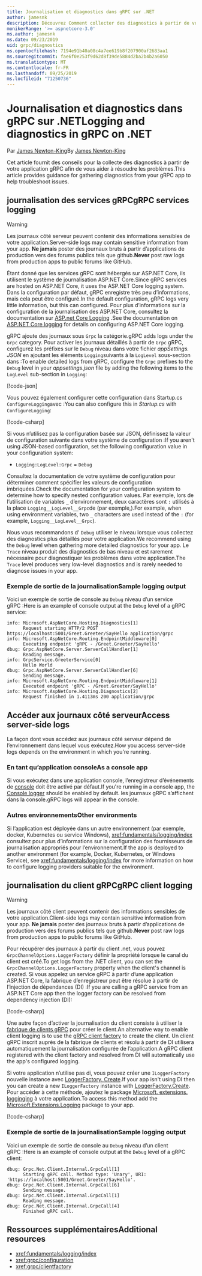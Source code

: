 ```yaml
---
title: Journalisation et diagnostics dans gRPC sur .NET
author: jamesnk
description: Découvrez Comment collecter des diagnostics à partir de votre application gRPC sur .NET.
monikerRange: '>= aspnetcore-3.0'
ms.author: jamesnk
ms.date: 09/23/2019
uid: grpc/diagnostics
ms.openlocfilehash: 7194e91b40a08c4a7ee619b8f207900af2683aa1
ms.sourcegitcommit: fae6f0e253f9d62d8f39de5884d2ba2b4b2a6050
ms.translationtype: MT
ms.contentlocale: fr-FR
ms.lasthandoff: 09/25/2019
ms.locfileid: "71250736"
---
```

# <a name="logging-and-diagnostics-in-grpc-on-net"></a><span data-ttu-id="66911-103">Journalisation et diagnostics dans gRPC sur .NET</span><span class="sxs-lookup"><span data-stu-id="66911-103">Logging and diagnostics in gRPC on .NET</span></span>

<span data-ttu-id="66911-104">Par [James Newton-King](https://twitter.com/jamesnk)</span><span class="sxs-lookup"><span data-stu-id="66911-104">By [James Newton-King](https://twitter.com/jamesnk)</span></span>

<span data-ttu-id="66911-105">Cet article fournit des conseils pour la collecte des diagnostics à partir de votre application gRPC afin de vous aider à résoudre les problèmes.</span><span class="sxs-lookup"><span data-stu-id="66911-105">This article provides guidance for gathering diagnostics from your gRPC app to help troubleshoot issues.</span></span>

## <a name="grpc-services-logging"></a><span data-ttu-id="66911-106">journalisation des services gRPC</span><span class="sxs-lookup"><span data-stu-id="66911-106">gRPC services logging</span></span>

> [!WARNING]
> <span data-ttu-id="66911-107">Les journaux côté serveur peuvent contenir des informations sensibles de votre application.</span><span class="sxs-lookup"><span data-stu-id="66911-107">Server-side logs may contain sensitive information from your app.</span></span> <span data-ttu-id="66911-108">**Ne jamais** poster des journaux bruts à partir d’applications de production vers des forums publics tels que github.</span><span class="sxs-lookup"><span data-stu-id="66911-108">**Never** post raw logs from production apps to public forums like GitHub.</span></span>

<span data-ttu-id="66911-109">Étant donné que les services gRPC sont hébergés sur ASP.NET Core, ils utilisent le système de journalisation ASP.NET Core.</span><span class="sxs-lookup"><span data-stu-id="66911-109">Since gRPC services are hosted on ASP.NET Core, it uses the ASP.NET Core logging system.</span></span> <span data-ttu-id="66911-110">Dans la configuration par défaut, gRPC enregistre très peu d’informations, mais cela peut être configuré.</span><span class="sxs-lookup"><span data-stu-id="66911-110">In the default configuration, gRPC logs very little information, but this can configured.</span></span> <span data-ttu-id="66911-111">Pour plus d’informations sur la configuration de la journalisation des ASP.NET Core, consultez la documentation sur [ASP.net Core Logging](xref:fundamentals/logging/index#configuration) .</span><span class="sxs-lookup"><span data-stu-id="66911-111">See the documentation on [ASP.NET Core logging](xref:fundamentals/logging/index#configuration) for details on configuring ASP.NET Core logging.</span></span>

<span data-ttu-id="66911-112">gRPC ajoute des journaux sous `Grpc` la catégorie.</span><span class="sxs-lookup"><span data-stu-id="66911-112">gRPC adds logs under the `Grpc` category.</span></span> <span data-ttu-id="66911-113">Pour activer les journaux détaillés à partir de `Grpc` gRPC, configurez les préfixes sur le `Debug` niveau dans votre fichier *appSettings. JSON* en ajoutant les éléments `Logging`suivants à la `LogLevel` sous-section dans :</span><span class="sxs-lookup"><span data-stu-id="66911-113">To enable detailed logs from gRPC, configure the `Grpc` prefixes to the `Debug` level in your *appsettings.json* file by adding the following items to the `LogLevel` sub-section in `Logging`:</span></span>

[!code-json[](diagnostics/sample/logging-config.json?highlight=7)]

<span data-ttu-id="66911-114">Vous pouvez également configurer cette configuration dans Startup.cs `ConfigureLogging`avec :</span><span class="sxs-lookup"><span data-stu-id="66911-114">You can also configure this in *Startup.cs* with `ConfigureLogging`:</span></span>

[!code-csharp[](diagnostics/sample/logging-config-code.cs?highlight=5)]

<span data-ttu-id="66911-115">Si vous n’utilisez pas la configuration basée sur JSON, définissez la valeur de configuration suivante dans votre système de configuration :</span><span class="sxs-lookup"><span data-stu-id="66911-115">If you aren't using JSON-based configuration, set the following configuration value in your configuration system:</span></span>

* `Logging:LogLevel:Grpc` = `Debug`

<span data-ttu-id="66911-116">Consultez la documentation de votre système de configuration pour déterminer comment spécifier les valeurs de configuration imbriquées.</span><span class="sxs-lookup"><span data-stu-id="66911-116">Check the documentation for your configuration system to determine how to specify nested configuration values.</span></span> <span data-ttu-id="66911-117">Par exemple, lors de l’utilisation de variables `_` d’environnement, deux caractères sont `:` utilisés à la place `Logging__LogLevel__Grpc`de (par exemple,).</span><span class="sxs-lookup"><span data-stu-id="66911-117">For example, when using environment variables, two `_` characters are used instead of the `:` (for example, `Logging__LogLevel__Grpc`).</span></span>

<span data-ttu-id="66911-118">Nous vous recommandons d' `Debug` utiliser le niveau lorsque vous collectez des diagnostics plus détaillés pour votre application.</span><span class="sxs-lookup"><span data-stu-id="66911-118">We recommend using the `Debug` level when gathering more detailed diagnostics for your app.</span></span> <span data-ttu-id="66911-119">Le `Trace` niveau produit des diagnostics de bas niveau et est rarement nécessaire pour diagnostiquer les problèmes dans votre application.</span><span class="sxs-lookup"><span data-stu-id="66911-119">The `Trace` level produces very low-level diagnostics and is rarely needed to diagnose issues in your app.</span></span>

### <a name="sample-logging-output"></a><span data-ttu-id="66911-120">Exemple de sortie de la journalisation</span><span class="sxs-lookup"><span data-stu-id="66911-120">Sample logging output</span></span>

<span data-ttu-id="66911-121">Voici un exemple de sortie de console au `Debug` niveau d’un service gRPC :</span><span class="sxs-lookup"><span data-stu-id="66911-121">Here is an example of console output at the `Debug` level of a gRPC service:</span></span>

```console
info: Microsoft.AspNetCore.Hosting.Diagnostics[1]
      Request starting HTTP/2 POST https://localhost:5001/Greet.Greeter/SayHello application/grpc
info: Microsoft.AspNetCore.Routing.EndpointMiddleware[0]
      Executing endpoint 'gRPC - /Greet.Greeter/SayHello'
dbug: Grpc.AspNetCore.Server.ServerCallHandler[1]
      Reading message.
info: GrpcService.GreeterService[0]
      Hello World
dbug: Grpc.AspNetCore.Server.ServerCallHandler[6]
      Sending message.
info: Microsoft.AspNetCore.Routing.EndpointMiddleware[1]
      Executed endpoint 'gRPC - /Greet.Greeter/SayHello'
info: Microsoft.AspNetCore.Hosting.Diagnostics[2]
      Request finished in 1.4113ms 200 application/grpc
```

## <a name="access-server-side-logs"></a><span data-ttu-id="66911-122">Accéder aux journaux côté serveur</span><span class="sxs-lookup"><span data-stu-id="66911-122">Access server-side logs</span></span>

<span data-ttu-id="66911-123">La façon dont vous accédez aux journaux côté serveur dépend de l’environnement dans lequel vous exécutez.</span><span class="sxs-lookup"><span data-stu-id="66911-123">How you access server-side logs depends on the environment in which you're running.</span></span>

### <a name="as-a-console-app"></a><span data-ttu-id="66911-124">En tant qu’application console</span><span class="sxs-lookup"><span data-stu-id="66911-124">As a console app</span></span>

<span data-ttu-id="66911-125">Si vous exécutez dans une application console, l’enregistreur d’événements de [console](xref:fundamentals/logging/index#console-provider) doit être activé par défaut.</span><span class="sxs-lookup"><span data-stu-id="66911-125">If you're running in a console app, the [Console logger](xref:fundamentals/logging/index#console-provider) should be enabled by default.</span></span> <span data-ttu-id="66911-126">les journaux gRPC s’affichent dans la console.</span><span class="sxs-lookup"><span data-stu-id="66911-126">gRPC logs will appear in the console.</span></span>

### <a name="other-environments"></a><span data-ttu-id="66911-127">Autres environnements</span><span class="sxs-lookup"><span data-stu-id="66911-127">Other environments</span></span>

<span data-ttu-id="66911-128">Si l’application est déployée dans un autre environnement (par exemple, docker, Kubernetes ou service Windows), <xref:fundamentals/logging/index> consultez pour plus d’informations sur la configuration des fournisseurs de journalisation appropriés pour l’environnement.</span><span class="sxs-lookup"><span data-stu-id="66911-128">If the app is deployed to another environment (for example, Docker, Kubernetes, or Windows Service), see <xref:fundamentals/logging/index> for more information on how to configure logging providers suitable for the environment.</span></span>

## <a name="grpc-client-logging"></a><span data-ttu-id="66911-129">journalisation du client gRPC</span><span class="sxs-lookup"><span data-stu-id="66911-129">gRPC client logging</span></span>

> [!WARNING]
> <span data-ttu-id="66911-130">Les journaux côté client peuvent contenir des informations sensibles de votre application.</span><span class="sxs-lookup"><span data-stu-id="66911-130">Client-side logs may contain sensitive information from your app.</span></span> <span data-ttu-id="66911-131">**Ne jamais** poster des journaux bruts à partir d’applications de production vers des forums publics tels que github.</span><span class="sxs-lookup"><span data-stu-id="66911-131">**Never** post raw logs from production apps to public forums like GitHub.</span></span>

<span data-ttu-id="66911-132">Pour récupérer des journaux à partir du client .net, vous pouvez `GrpcChannelOptions.LoggerFactory` définir la propriété lorsque le canal du client est créé.</span><span class="sxs-lookup"><span data-stu-id="66911-132">To get logs from the .NET client, you can set the `GrpcChannelOptions.LoggerFactory` property when the client's channel is created.</span></span> <span data-ttu-id="66911-133">Si vous appelez un service gRPC à partir d’une application ASP.NET Core, la fabrique d’enregistreur peut être résolue à partir de l’injection de dépendances (DI) :</span><span class="sxs-lookup"><span data-stu-id="66911-133">If you are calling a gRPC service from an ASP.NET Core app then the logger factory can be resolved from dependency injection (DI):</span></span>

[!code-csharp[](diagnostics/sample/net-client-dependency-injection.cs?highlight=7,16)]

<span data-ttu-id="66911-134">Une autre façon d’activer la journalisation du client consiste à utiliser la [fabrique de clients gRPC](xref:grpc/clientfactory) pour créer le client.</span><span class="sxs-lookup"><span data-stu-id="66911-134">An alternative way to enable client logging is to use the [gRPC client factory](xref:grpc/clientfactory) to create the client.</span></span> <span data-ttu-id="66911-135">Un client gRPC inscrit auprès de la fabrique de clients et résolu à partir de DI utilisera automatiquement la journalisation configurée de l’application.</span><span class="sxs-lookup"><span data-stu-id="66911-135">A gRPC client registered with the client factory and resolved from DI will automatically use the app's configured logging.</span></span>

<span data-ttu-id="66911-136">Si votre application n’utilise pas di, vous pouvez créer une `ILoggerFactory` nouvelle instance avec [LoggerFactory. Create](xref:Microsoft.Extensions.Logging.LoggerFactory.Create*).</span><span class="sxs-lookup"><span data-stu-id="66911-136">If your app isn't using DI then you can create a new `ILoggerFactory` instance with [LoggerFactory.Create](xref:Microsoft.Extensions.Logging.LoggerFactory.Create*).</span></span> <span data-ttu-id="66911-137">Pour accéder à cette méthode, ajoutez le package [Microsoft. extensions. logginging](https://www.nuget.org/packages/microsoft.extensions.logging/) à votre application.</span><span class="sxs-lookup"><span data-stu-id="66911-137">To access this method add the [Microsoft.Extensions.Logging](https://www.nuget.org/packages/microsoft.extensions.logging/) package to your app.</span></span>

[!code-csharp[](diagnostics/sample/net-client-loggerfactory-create.cs?highlight=1,8)]

### <a name="sample-logging-output"></a><span data-ttu-id="66911-138">Exemple de sortie de la journalisation</span><span class="sxs-lookup"><span data-stu-id="66911-138">Sample logging output</span></span>

<span data-ttu-id="66911-139">Voici un exemple de sortie de console au `Debug` niveau d’un client gRPC :</span><span class="sxs-lookup"><span data-stu-id="66911-139">Here is an example of console output at the `Debug` level of a gRPC client:</span></span>

```console
dbug: Grpc.Net.Client.Internal.GrpcCall[1]
      Starting gRPC call. Method type: 'Unary', URI: 'https://localhost:5001/Greet.Greeter/SayHello'.
dbug: Grpc.Net.Client.Internal.GrpcCall[6]
      Sending message.
dbug: Grpc.Net.Client.Internal.GrpcCall[1]
      Reading message.
dbug: Grpc.Net.Client.Internal.GrpcCall[4]
      Finished gRPC call.
```

## <a name="additional-resources"></a><span data-ttu-id="66911-140">Ressources supplémentaires</span><span class="sxs-lookup"><span data-stu-id="66911-140">Additional resources</span></span>

* <xref:fundamentals/logging/index>
* <xref:grpc/configuration>
* <xref:grpc/clientfactory>
